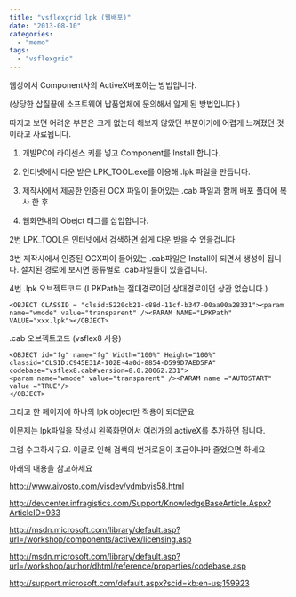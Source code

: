 ```yaml
---
title: "vsflexgrid lpk (웹배포)"
date: "2013-08-10"
categories: 
  - "memo"
tags: 
  - "vsflexgrid"
---
```


웹상에서 Component사의 ActiveX배포하는 방법입니다.

(상당한 삽질끝에 소프트웨어 납품업체에 문의해서 알게 된 방법입니다.)

따지고 보면 어려운 부분은 크게 없는데 해보지 않았던 부분이기에 어렵게 느껴졌던 것이라고 사료됩니다.

1) 개발PC에 라이센스 키를 넣고 Component를 Install 합니다.

2) 인터넷에서 다운 받은 LPK\_TOOL.exe를 이용해 .lpk 파일을 만듭니다.

3) 제작사에서 제공한 인증된 OCX 파일이 들어있는 .cab 파일과 함께 배포 폴더에 복사 한 후

4) 웹화면내의 Obejct 태그를 삽입합니다.

2번 LPK\_TOOL은 인터넷에서 검색하면 쉽게 다운 받을 수 있을겁니다

3번 제작사에서 인증된 OCX파이 들어있는 .cab파일은 Install이 되면서 생성이 됩니다. 설치된 경로에 보시면 종류별로 .cab파일들이 있을겁니다.

4번 .lpk 오브젝트코드 (LPKPath는 절대경로이던 상대경로이던 상관 없습니다.)

```
<OBJECT CLASSID = "clsid:5220cb21-c88d-11cf-b347-00aa00a28331"><param name="wmode" value="transparent" /><PARAM NAME="LPKPath" VALUE="xxx.lpk"></OBJECT>
```

.cab 오브젝트코드 (vsflex8 사용)

```
<OBJECT id="fg" name="fg" Width="100%" Height="100%" classid="CLSID:C945E31A-102E-4a0d-8854-D599D7AED5FA" codebase="vsflex8.cab#version=8.0.20062.231">
<param name="wmode" value="transparent" /><PARAM name ="AUTOSTART" value ="TRUE"/>
</OBJECT>
```

그리고 한 페이지에 하나의 lpk object만 적용이 되더군요

이문제는 lpk파일을 작성시 왼쪽화면어서 여러개의 activeX를 추가하면 됩니다.

그럼 수고하시구요. 이글로 인해 검색의 번거로움이 조금이나마 줄었으면 하네요

아래의 내용을 참고하세요

http://www.aivosto.com/visdev/vdmbvis58.html

http://devcenter.infragistics.com/Support/KnowledgeBaseArticle.Aspx?ArticleID=933

http://msdn.microsoft.com/library/default.asp?url=/workshop/components/activex/licensing.asp

http://msdn.microsoft.com/library/default.asp?url=/workshop/author/dhtml/reference/properties/codebase.asp

http://support.microsoft.com/default.aspx?scid=kb;en-us;159923
